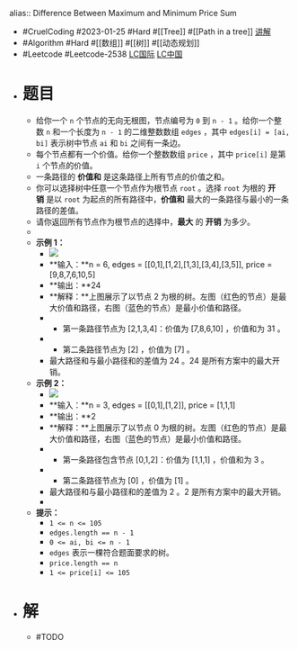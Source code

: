 alias:: Difference Between Maximum and Minimum Price Sum

- #CruelCoding #2023-01-25 #Hard #[[Tree]] #[[Path in a tree]] [讲解](https://youtu.be/BS0JUzfQ98s)
- #Algorithm #Hard #[[数组]] #[[树]] #[[动态规划]]
- #Leetcode #Leetcode-2538 [LC国际](https://leetcode.com/problems/difference-between-maximum-and-minimum-price-sum/) [LC中国](https://leetcode.cn/problems/difference-between-maximum-and-minimum-price-sum/)
- # 题目
	- 给你一个 `n` 个节点的无向无根图，节点编号为 `0` 到 `n - 1` 。给你一个整数 `n` 和一个长度为 `n - 1` 的二维整数数组 `edges` ，其中 `edges[i] = [ai, bi]` 表示树中节点 `ai` 和 `bi` 之间有一条边。
	- 每个节点都有一个价值。给你一个整数数组 `price` ，其中 `price[i]` 是第 `i` 个节点的价值。
	- 一条路径的 **价值和** 是这条路径上所有节点的价值之和。
	- 你可以选择树中任意一个节点作为根节点 `root` 。选择 `root` 为根的 **开销** 是以 `root` 为起点的所有路径中，**价值和** 最大的一条路径与最小的一条路径的差值。
	- 请你返回所有节点作为根节点的选择中，**最大** 的 **开销** 为多少。
	-
	- **示例 1：**
		- ![](https://assets.leetcode.com/uploads/2022/12/01/example14.png)
		- **输入：**n = 6, edges = [[0,1],[1,2],[1,3],[3,4],[3,5]], price = [9,8,7,6,10,5]
		- **输出：**24
		- **解释：**上图展示了以节点 2 为根的树。左图（红色的节点）是最大价值和路径，右图（蓝色的节点）是最小价值和路径。
		- - 第一条路径节点为 [2,1,3,4]：价值为 [7,8,6,10] ，价值和为 31 。
		- - 第二条路径节点为 [2] ，价值为 [7] 。
		- 最大路径和与最小路径和的差值为 24 。24 是所有方案中的最大开销。
	- **示例 2：**
		- ![](https://assets.leetcode.com/uploads/2022/11/24/p1_example2.png)
		- **输入：**n = 3, edges = [[0,1],[1,2]], price = [1,1,1]
		- **输出：**2
		- **解释：**上图展示了以节点 0 为根的树。左图（红色的节点）是最大价值和路径，右图（蓝色的节点）是最小价值和路径。
		- - 第一条路径包含节点 [0,1,2]：价值为 [1,1,1] ，价值和为 3 。
		- - 第二条路径节点为 [0] ，价值为 [1] 。
		- 最大路径和与最小路径和的差值为 2 。2 是所有方案中的最大开销。
		-
	- **提示：**
		- `1 <= n <= 105`
		- `edges.length == n - 1`
		- `0 <= ai, bi <= n - 1`
		- `edges` 表示一棵符合题面要求的树。
		- `price.length == n`
		- `1 <= price[i] <= 105`
- # 解
	- #TODO